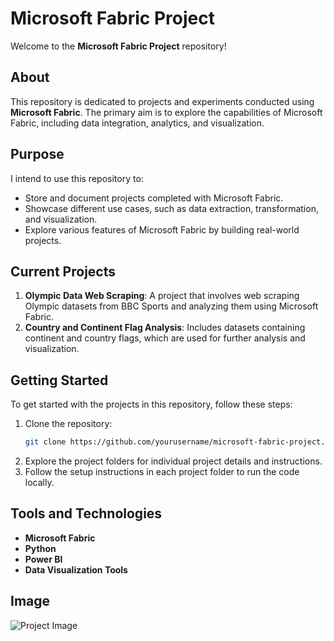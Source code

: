 # Microsoft Fabric Project

Welcome to the **Microsoft Fabric Project** repository!

## About

This repository is dedicated to projects and experiments conducted using **Microsoft Fabric**. The primary aim is to explore the capabilities of Microsoft Fabric, including data integration, analytics, and visualization.

## Purpose

I intend to use this repository to:

- Store and document projects completed with Microsoft Fabric.
- Showcase different use cases, such as data extraction, transformation, and visualization.
- Explore various features of Microsoft Fabric by building real-world projects.

## Current Projects

1. **Olympic Data Web Scraping**: A project that involves web scraping Olympic datasets from BBC Sports and analyzing them using Microsoft Fabric.
2. **Country and Continent Flag Analysis**: Includes datasets containing continent and country flags, which are used for further analysis and visualization.

## Getting Started

To get started with the projects in this repository, follow these steps:

1. Clone the repository:
    ```bash
    git clone https://github.com/yourusername/microsoft-fabric-project.git
    ```
2. Explore the project folders for individual project details and instructions.
3. Follow the setup instructions in each project folder to run the code locally.

## Tools and Technologies

- **Microsoft Fabric**
- **Python**
- **Power BI**
- **Data Visualization Tools**

## Image

![Project Image](https://github.com/Moses-Otu/Microsoft-Fabric-projects/commit/73d59d8250db8337b36d00b2b45f02a8d2b3e347#diff-cc4e926327092ec311c3eb6cb0caf18cc6882efd29b051b331bbcb48c47dab02)

